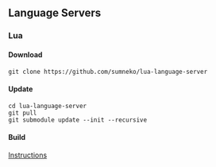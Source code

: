 ## Language Servers

### Lua

#### Download

```
git clone https://github.com/sumneko/lua-language-server
```

#### Update

```
cd lua-language-server
git pull
git submodule update --init --recursive
```

#### Build

[Instructions](https://github.com/sumneko/lua-language-server/wiki/Build-and-Run-(Standalone))
